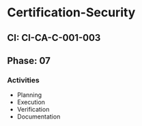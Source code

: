 # Certification-Security

## CI: CI-CA-C-001-003
## Phase: 07

### Activities
- Planning
- Execution
- Verification
- Documentation
